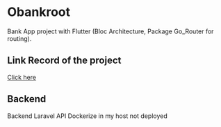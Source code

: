 # Obankroot

Bank App project with Flutter (Bloc Architecture, Package Go_Router for routing).

## Link Record of the project

[Click here](Obankroot_recording.mp4)

## Backend

Backend Laravel API Dockerize in my host not deployed
